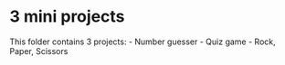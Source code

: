 # 3 mini projects
This folder contains 3 projects:
    - Number guesser
    - Quiz game
    - Rock, Paper, Scissors 

